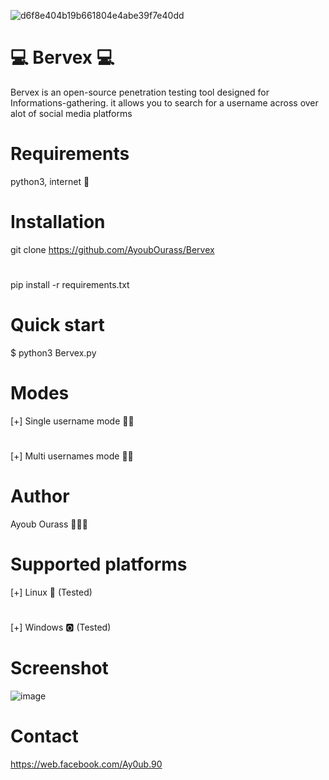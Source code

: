![d6f8e404b19b661804e4abe39f7e40dd](https://user-images.githubusercontent.com/45905472/66723013-3b18a580-ee0c-11e9-974f-4fead7ce0acf.jpg)

#  💻    Bervex    💻
Bervex is an open-source penetration testing tool designed for Informations-gathering. it allows you to search for a username across over alot of social media platforms 
# Requirements 
python3, internet 🙂
# Installation
git clone https://github.com/AyoubOurass/Bervex
# 
pip install -r requirements.txt
# Quick start 
$ python3 Bervex.py
# Modes 
[+] Single username mode ☝🏼
#
[+] Multi usernames mode ✋🏼
# Author
Ayoub Ourass 👨🏽‍💻
# Supported platforms 
[+] Linux 🐧 (Tested)
#
[+] Windows 🅾️ (Tested)
# Screenshot
![image](https://user-images.githubusercontent.com/45905472/66722247-4c10e900-ee03-11e9-9e1f-cf7fb228afe2.png)
# Contact 
https://web.facebook.com/Ay0ub.90

